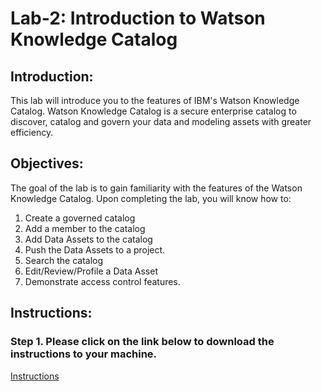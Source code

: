 # Lab-2: Introduction to Watson Knowledge Catalog

## Introduction:

This lab will introduce you to the features of IBM's Watson Knowledge Catalog. Watson Knowledge Catalog is a secure enterprise catalog to discover, catalog and govern your data and modeling assets with greater efficiency. 

## Objectives:

The goal of the lab is to gain familiarity with the features of the Watson Knowledge Catalog. Upon completing the lab, you will know how to:
1.	Create a governed catalog
2.	Add a member to the catalog
3.	Add Data Assets to the catalog
4.	Push the Data Assets to a project. 
5.	Search the catalog
6.	Edit/Review/Profile a Data Asset
7.	Demonstrate access control features. 

## Instructions:

### Step 1.  Please click on the link below to download the instructions to your machine.

[Instructions](https://github.com/bleonardb3/DS_POT_01-13-2022bb/raw/main/Lab-2/Watson%20Knowledge%20Catalogv01-13-2022bb.pdf)
